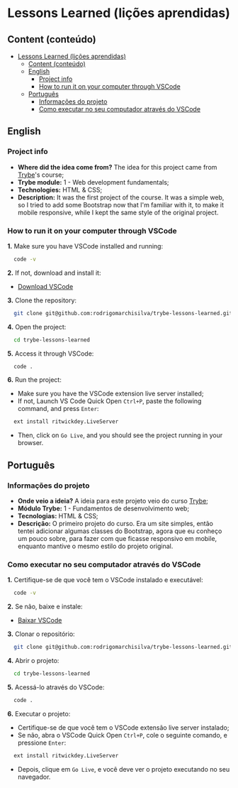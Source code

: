 # Lessons Learned (lições aprendidas)

## Content (conteúdo)

- [Lessons Learned (lições aprendidas)](#lessons-learned-lições-aprendidas)
  - [Content (conteúdo)](#content-conteúdo)
  - [English](#english)
    - [Project info](#project-info)
    - [How to run it on your computer through VSCode](#how-to-run-it-on-your-computer-through-vscode)
  - [Português](#português)
    - [Informações do projeto](#informações-do-projeto)
    - [Como executar no seu computador através do VSCode](#como-executar-no-seu-computador-através-do-vscode)

## English

### Project info

* **Where did the idea come from?** The idea for this project came from [Trybe](https://www.betrybe.com/)'s course;
* **Trybe module:** 1 - Web development fundamentals;
* **Technologies:** HTML & CSS;
* **Description:** It was the first project of the course. It was a simple web, so I tried to add some Bootstrap now that I'm familiar with it, to make it mobile responsive, while I kept the same style of the original project.

### How to run it on your computer through VSCode

  **1.** Make sure you have VSCode installed and running:

  ```bash
    code -v
  ```

  **2.** If not, download and install it:

  * [Download VSCode](https://code.visualstudio.com/download)

  **3.** Clone the repository:

  ~~~bash
    git clone git@github.com:rodrigomarchisilva/trybe-lessons-learned.git
  ~~~

  **4.** Open the project:

  ~~~bash
    cd trybe-lessons-learned
  ~~~

  **5.** Access it through VSCode:

  ~~~bash
    code .
  ~~~

  **6.** Run the project:

  * Make sure you have the VSCode extension live server installed;
  * If not, Launch VS Code Quick Open `Ctrl+P`, paste the following command, and press `Enter`:

  ~~~bash
    ext install ritwickdey.LiveServer
  ~~~

  * Then, click on `Go Live`, and you should see the project running in your browser.

## Português

### Informações do projeto

* **Onde veio a ideia?** A ideia para este projeto veio do curso [Trybe](https://www.betrybe.com/);
* **Módulo Trybe:** 1 - Fundamentos de desenvolvimento web;
* **Tecnologias:** HTML & CSS;
* **Descrição:** O primeiro projeto do curso. Era um site simples, então tentei adicionar algumas classes do Bootstrap, agora que eu conheço um pouco sobre, para fazer com que ficasse responsivo em mobile, enquanto mantive o mesmo estilo do projeto original.

### Como executar no seu computador através do VSCode

  **1.** Certifique-se de que você tem o VSCode instalado e executável:
  
  ```bash
    code -v
  ```
  
  **2.** Se não, baixe e instale:
  
  * [Baixar VSCode](https://code.visualstudio.com/download)
  
  **3.** Clonar o repositório:
  
  ~~~bash
    git clone git@github.com:rodrigomarchisilva/trybe-lessons-learned.git
  ~~~

  **4.** Abrir o projeto:

  ~~~bash
    cd trybe-lessons-learned
  ~~~

  **5.** Acessá-lo através do VSCode:

  ~~~bash
    code .
  ~~~

  **6.** Executar o projeto:

  * Certifique-se de que você tem o VSCode extensão live server instalado;
  * Se não, abra o VSCode Quick Open `Ctrl+P`, cole o seguinte comando, e pressione `Enter`:

  ~~~bash
    ext install ritwickdey.LiveServer
  ~~~

  * Depois, clique em `Go Live`, e você deve ver o projeto executando no seu navegador.